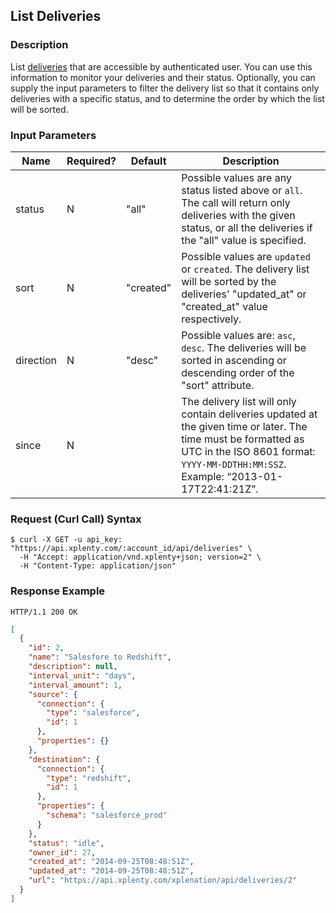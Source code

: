 ## List Deliveries

### Description
List [deliveries](https://github.com/xplenty/xplenty-api-doc-v2/blob/master/resources/delivery.md) that are accessible by authenticated user.
You can use this information to monitor your deliveries and their status.
Optionally, you can supply the input parameters to filter the delivery list so that it contains only deliveries with a specific status, and to determine the order by which the list will be sorted.

### Input Parameters

|Name|Required?|Default|Description|
|----|---------|-------|-----------|
status|N|"all"|Possible values are any status listed above or ```all```. The call will return only deliveries with the given status, or all the deliveries if the "all" value is specified.
sort|N|"created"|Possible values are ```updated``` or ```created```. The delivery list will be sorted by the deliveries' "updated_at" or "created_at" value respectively.
direction|N|"desc"|Possible values are: ```asc```, ```desc```. The deliveries will be sorted in ascending or descending order of the "sort" attribute.
since|N| |The delivery list will only contain deliveries updated at the given time or later. The time must be formatted as UTC in the ISO 8601 format: ```YYYY-MM-DDTHH:MM:SSZ```. Example: “2013-01-17T22:41:21Z”.


### Request (Curl Call) Syntax
```shell
$ curl -X GET -u api_key: "https://api.xplenty.com/:account_id/api/deliveries" \
  -H "Accept: application/vnd.xplenty+json; version=2" \
  -H "Content-Type: application/json"
```
### Response Example
```HTTP
HTTP/1.1 200 OK
```

```json
[
  {
    "id": 2,
    "name": "Salesfore to Redshift",
    "description": null,
    "interval_unit": "days",
    "interval_amount": 1,
    "source": {
      "connection": {
        "type": "salesforce",
        "id": 1
      },
      "properties": {}
    },
    "destination": {
      "connection": {
        "type": "redshift",
        "id": 1
      },
      "properties": {
        "schema": "salesforce_prod"
      }
    },
    "status": "idle",
    "owner_id": 27,
    "created_at": "2014-09-25T08:48:51Z",
    "updated_at": "2014-09-25T08:48:51Z",
    "url": "https://api.xplenty.com/xplenation/api/deliveries/2"
  }
]
```
